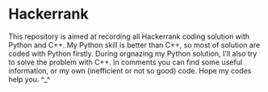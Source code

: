 # Hackerrank
This repository is aimed at recording all Hackerrank coding solution with Python and C++.
My Python skill is better than C++, so most of solution are coded with Python firstly.
During orgnazing my Python solution, I'll also try to solve the problem with C++.
In comments you can find some useful information, or my own (inefficient or not so good) code.
Hope my codes help you. ^_^
